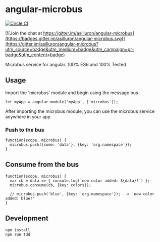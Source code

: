 # angular-microbus
[![Circle CI](https://circleci.com/gh/asilluron/angular-microbus/tree/master.svg?style=shield)](https://circleci.com/gh/asilluron/angular-microbus/tree/master)

[![Join the chat at https://gitter.im/asilluron/angular-microbus](https://badges.gitter.im/asilluron/angular-microbus.svg)](https://gitter.im/asilluron/angular-microbus?utm_source=badge&utm_medium=badge&utm_campaign=pr-badge&utm_content=badge)


Microbus service for angular. 100% ES6 and 100% Tested

## Usage
Import the 'microbus' module and begin using the message bus
```
let myApp = angular.module('myApp', ['microbus']);
```

After importing the microbus module, you can use the microbus service anywhere in your app

### Push to the bus
```
function(scope, microbus) {
  microbus.push({some: 'data'}, {key: 'org.namespace'});
}
```

## Consume from the bus
```
function(scope, microbus) {
  var cb = data => { console.log(`new color added: ${data}!`) };
  microbus.consume(cb, {key: colors});

  // microbus.push('blue', {key: 'org.namespace'}); --> 'new color added: blue!'
}
```


## Development
```
npm install
npm run tdd
```
